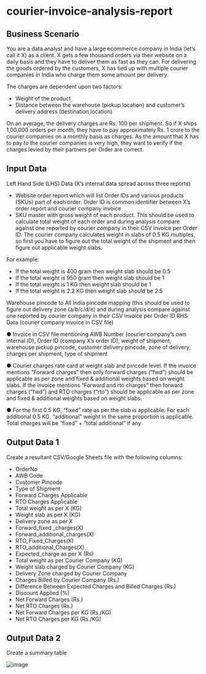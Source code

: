 # courier-invoice-analysis-report

## Business Scenario 
You are a data analyst and have a large ecommerce company in India (let’s call it X) as a client. X gets a few thousand orders via their website on a daily basis and they have to deliver them as fast as they can. For delivering the goods ordered by the customers, X has tied up with multiple courier companies in India who charge them some amount per delivery. 

The charges are dependent upon two factors: 
* Weight of the product 
* Distance between the warehouse (pickup location) and customer’s delivery address (destination location) 

On an average, the delivery charges are Rs. 100 per shipment. So if X ships 1,00,000 orders per month, they have to pay approximately Rs. 1 crore to the courier companies on a monthly basis as charges. 
As the amount that X has to pay to the courier companies is very high, they want to verify if the charges levied by their partners per Order are correct.

## Input Data  

Left Hand Side (LHS) Data (X’s internal data spread across three reports) 
* Website order report which will list Order IDs and various products (SKUs) part of each order. Order ID is common identifier between X’s order report and courier company invoice 
* SKU master with gross weight of each product. This should be used to calculate total weight of each order and during analysis compare against one reported by courier company in their CSV invoice per Order ID. The courier company calculates weight in slabs of 0.5 KG multiples, so first you have to figure out the total weight of the shipment and then figure out applicable weight slabs. 

For example: 
- If the total weight is 400 gram then weight slab should be 0.5 
- If the total weight is 950 gram then weight slab should be 1 
- If the total weight is 1 KG then weight slab should be 1 
- If the total weight is 2.2 KG then weight slab should be 2.5
  
Warehouse pincode to All India pincode mapping (this should be used to figure out delivery zone (a/b/c/d/e) and during analysis compare against one reported by courier company in their CSV invoice per Order ID 
RHS Data (courier company invoice in CSV file) 


●   Invoice in CSV file mentioning AWB Number (courier company’s own internal ID), Order ID (company X’s order ID), weight of shipment, warehouse pickup pincode, customer delivery pincode, zone of delivery, charges per shipment, type of shipment 

●   Courier charges rate card at weight slab and pincode level. If the invoice mentions “Forward charges” then only forward charges (“fwd”) should be applicable as per zone and fixed & additional weights based on weight slabs. If the invoice mentions “Forward and rto charges” then forward charges (“fwd”) and RTO charges (“rto”) should be applicable as per zone and fixed & additional weights based on weight slabs. 

●   For the first 0.5 KG, “fixed” rate as per the slab is applicable. For each additional 0.5 KG, “additional” weight in the same proportion is applicable. Total charges will be “fixed” + “total additional” if any 

## Output Data 1 
Create a resultant CSV/Google Sheets file with the following columns: 

* OrderNo
* AWB Code
* Customer Pincode
* Type of Shipment
* Forward Charges Applicable
* RTO Charges Applicable
* Total weight as per X (KG)
* Weight slab as per X (KG)
* Delivery zone as per X
* Forward_fixed _charges(X)
* Forward_additional_charges(X)
* RTO_Fixed_Charges(X)
* RTO_additional_Charges(X)
* Expected_charge as per X (Rs)
* Total weight as per Courier Company (KG)
* Weight slab charged by Courier Company (KG)
* Delivery Zone charged by Courier Company
* Charges Billed by Courier Company (Rs.) 
* Difference Between Expected Charges and Billed Charges (Rs.)
* Discount Applied (%)
* Net Forward Charges (Rs.)
* Net RTO Charges (Rs.)
* Net Forward Charges per KG (Rs./KG)
* Net RTO Charges per KG (Rs./KG)

## Output Data 2 
Create a summary table 

![image](https://github.com/ketkinasery/courier-invoice-analysis-report/assets/145470599/69c6ac9a-4b4f-462b-85cd-019219dadb42)





